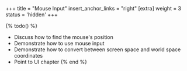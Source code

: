 +++
title = "Mouse Input"
insert_anchor_links = "right"
[extra]
weight = 3
status = 'hidden'
+++

{% todo() %}

* Discuss how to find the mouse's position
* Demonstrate how to use mouse input
* Demonstrate how to convert between screen space and world space coordinates
* Point to UI chapter
{% end %}
